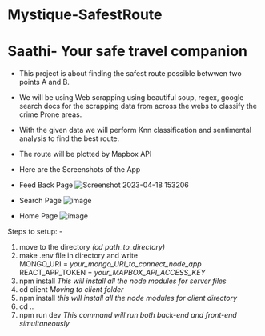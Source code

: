 # Mystique-SafestRoute


# Saathi- Your safe travel companion

* This project is about finding the safest route possible betwwen two points A and B.
* We will be using Web scrapping using beautiful soup, regex, google search docs for the scrapping data from across the webs to classify the crime Prone areas.
* With the given data we will perform Knn classification and sentimental analysis to find the best route.
* The route will be plotted by Mapbox API
 
 * Here are the Screenshots of the App 

* Feed Back Page
  ![Screenshot 2023-04-18 153206](https://user-images.githubusercontent.com/94538318/232747572-32320d3a-47a1-42cc-8002-1969b18c1b2c.png)

* Search Page
![image](https://user-images.githubusercontent.com/94538318/232747772-089c628a-1818-4a3d-97f9-4b0eb9f6aa36.png)

* Home Page
![image](https://user-images.githubusercontent.com/94538318/232747837-e3565901-07f0-41e2-857b-cfeff978cde7.png)

Steps to setup: -

<ol>
<li> move to the directory
  <em>(cd path_to_directory)</em> </li>
<li> make .env file in directory and write </br>
   MONGO_URI = <em>your_mongo_URI_to_connect_node_app</em> </br>
   REACT_APP_TOKEN = <em>your_MAPBOX_API_ACCESS_KEY</em>
<li> npm install
  <em>This will install all the node modules for server files</em></li>
<li> cd client
  <em>Moving to client folder</em></li>
<li> npm install
  <em>this will install all the node modules for client directory</em></li>
<li> cd ..</li>
<li>npm run dev 
  <em>This command will run both back-end and front-end simultaneously</em></li>
</ol>
